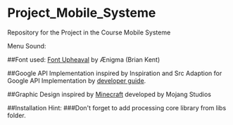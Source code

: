 # Project_Mobile_Systeme
Repository for the Project in the Course Mobile Systeme

Menu Sound:


##Font used:
[Font Upheaval](https://www.dafont.com/de/font-comment.php?file=upheaval&fpp=200&l[]=10&l[]=1&text=Highest+Score%3A+9) by Ænigma (Brian Kent)


##Google API Implementation inspired by
Inspiration and Src Adaption for Google API Implementation by 
[developer guide](https://developers.google.com/games/services/android/quickstart).


##Graphic Design inspired by
[Minecraft](https://www.minecraft.net/de-de) developed by Mojang Studios

##Installation Hint:
###Don't forget to add processing core library from libs folder.

